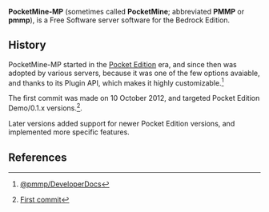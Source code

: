 **PocketMine-MP** (sometimes called **PocketMine**; abbreviated **PMMP**
or **pmmp**), is a Free Software server software for the Bedrock
Edition.

## History

PocketMine-MP started in the [Pocket
Edition](Minecraft_Pocket_Edition "wikilink") era, and since then was
adopted by various servers, because it was one of the few options
avaiable, and thanks to its Plugin API, which makes it highly
customizable.[^1]

The first commit was made on 10 October 2012, and targeted Pocket
Edition Demo/0.1.x versions.[^2].

Later versions added support for newer Pocket Edition versions, and
implemented more specific features.

## References

[^1]: [@pmmp/DeveloperDocs](https://github.com/pmmp/DeveloperDocs)

[^2]: [First
    commit](https://github.com/pmmp/PocketMine-MP/commit/c2de8094b25f213b29861894bbdedf9e144103db)